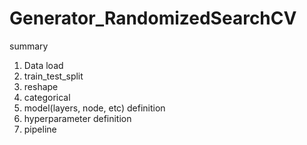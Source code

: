 # Generator_RandomizedSearchCV

summary

1. Data load
2. train_test_split
3. reshape
4. categorical
5. model(layers, node, etc) definition
6. hyperparameter definition
7. pipeline
